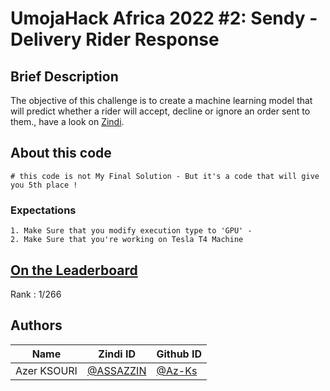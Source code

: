 # UmojaHack Africa 2022 #2: Sendy - Delivery Rider Response

## Brief Description

The objective of this challenge is to create a machine learning model that will predict whether a rider will accept, decline or ignore an order sent to them., have a look on [Zindi](https://zindi.africa/hackathons/umojahack-africa-2021-2-sendy-challenge-intermediate). 

## About this code

```
# this code is not My Final Solution - But it's a code that will give you 5th place !
```


### Expectations
```
1. Make Sure that you modify execution type to 'GPU' -
2. Make Sure that you're working on Tesla T4 Machine
```  

## [On the Leaderboard](https://zindi.africa/hackathons/umojahack-africa-2021-2-sendy-challenge-intermediate/leaderboard)

Rank : 1/266 
## Authors

<div align='center'>

| Name           |                     Zindi ID                     |                  Github ID               |
|----------------|--------------------------------------------------|------------------------------------------|
|Azer KSOURI |[@ASSAZZIN](https://zindi.africa/users/ASSAZZIN)      |[@Az-Ks](https://github.com/Az-Ks)        |


</div>








